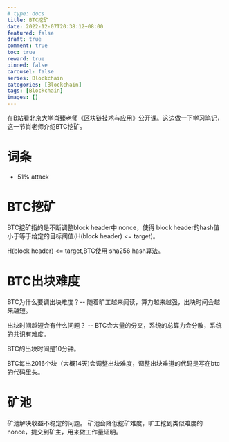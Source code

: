 ```yaml
---
# type: docs 
title: BTC挖矿
date: 2022-12-07T20:38:12+08:00
featured: false
draft: true
comment: true
toc: true
reward: true
pinned: false
carousel: false
series: Blockchain
categories: [Blockchain]
tags: [Blockchain]
images: []
---
```


在B站看北京大学肖臻老师《区块链技术与应用》公开课。这边做一下学习笔记，这一节肖老师介绍BTC挖矿。

# 词条

- 51% attack


# BTC挖矿

BTC挖矿指的是不断调整block header中 nonce，使得 block header的hash值小于等于给定的目标阈值(H(block header) <= target)。

H(block header) <= target,BTC使用 sha256 hash算法。

# BTC出块难度

BTC为什么要调出块难度？-- 随着旷工越来阅读，算力越来越强，出块时间会越来越短。

出块时间越短会有什么问题？ -- BTC会大量的分叉，系统的总算力会分散，系统的共识有难度。

BTC的出块时间是10分钟。

BTC每出2016个块（大概14天)会调整出块难度，调整出块难道的代码是写在btc的代码里头。

# 矿池

矿池解决收益不稳定的问题。 矿池会降低挖矿难度，旷工挖到类似难度的nonce，提交到矿主，用来做工作量证明。